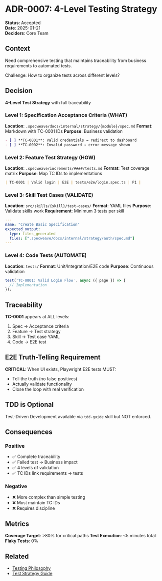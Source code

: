 # ADR-0007: 4-Level Testing Strategy

**Status**: Accepted  
**Date**: 2025-01-21  
**Deciders**: Core Team  

## Context

Need comprehensive testing that maintains traceability from business requirements to automated tests.

Challenge: How to organize tests across different levels?

## Decision

**4-Level Test Strategy** with full traceability

### Level 1: Specification Acceptance Criteria (WHAT)
**Location**: `.specweave/docs/internal/strategy/{module}/spec.md`
**Format**: Markdown with TC-0001 IDs
**Purpose**: Business validation

```markdown
- [ ] **TC-0001**: Valid credentials → redirect to dashboard
- [ ] **TC-0002**: Invalid password → error message shown
```

### Level 2: Feature Test Strategy (HOW)
**Location**: `.specweave/increments/####/tests.md`
**Format**: Test coverage matrix
**Purpose**: Map TC IDs to implementations

```markdown
| TC-0001 | Valid login | E2E | tests/e2e/login.spec.ts | P1 |
```

### Level 3: Skill Test Cases (VALIDATE)
**Location**: `src/skills/{skill}/test-cases/`
**Format**: YAML files
**Purpose**: Validate skills work
**Requirement**: Minimum 3 tests per skill

```yaml
---
name: "Create Basic Specification"
expected_output:
  type: files_generated
  files: [".specweave/docs/internal/strategy/auth/spec.md"]
---
```

### Level 4: Code Tests (AUTOMATE)
**Location**: `tests/`
**Format**: Unit/Integration/E2E code
**Purpose**: Continuous validation

```typescript
test('TC-0001: Valid Login Flow', async ({ page }) => {
  // Implementation
});
```

## Traceability

**TC-0001** appears at ALL levels:
1. Spec → Acceptance criteria
2. Feature → Test strategy
3. Skill → Test case YAML  
4. Code → E2E test

## E2E Truth-Telling Requirement

**CRITICAL**: When UI exists, Playwright E2E tests MUST:
- Tell the truth (no false positives)
- Actually validate functionality
- Close the loop with real verification

## TDD is Optional

Test-Driven Development available via `tdd-guide` skill but NOT enforced.

## Consequences

### Positive
- ✅ Complete traceability
- ✅ Failed test → Business impact
- ✅ 4 levels of validation
- ✅ TC IDs link requirements → tests

### Negative
- ❌ More complex than simple testing
- ❌ Must maintain TC IDs
- ❌ Requires discipline

## Metrics

**Coverage Target**: >80% for critical paths
**Test Execution**: <5 minutes total
**Flaky Tests**: 0%

## Related

- [Testing Philosophy](../../../../CLAUDE.md#testing-philosophy)
- [Test Strategy Guide](../../delivery/guides/testing-strategy.md)
